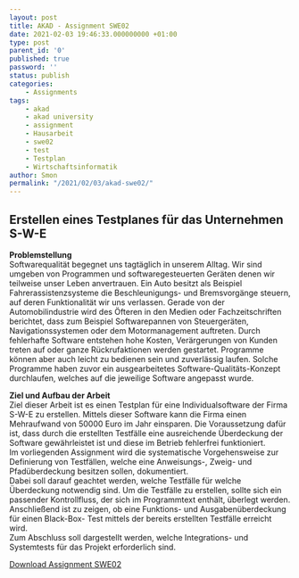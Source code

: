 ```yaml
--- 
layout: post 
title: AKAD - Assignment SWE02 
date: 2021-02-03 19:46:33.000000000 +01:00 
type: post 
parent_id: '0' 
published: true 
password: '' 
status: publish 
categories: 
    - Assignments 
tags: 
    - akad 
    - akad university 
    - assignment 
    - Hausarbeit 
    - swe02 
    - test 
    - Testplan 
    - Wirtschaftsinformatik 
author: Smon
permalink: "/2021/02/03/akad-swe02/"
---
```


**Erstellen eines Testplanes für das Unternehmen S-W-E**
--------------------------------------------------------

**Problemstellung**  
Softwarequalität begegnet uns tagtäglich in unserem Alltag. Wir sind umgeben von Programmen und softwaregesteuerten Geräten denen wir teilweise unser Leben anvertrauen. Ein Auto besitzt als Beispiel Fahrerassistenzsysteme die Beschleunigungs- und Bremsvorgänge steuern, auf deren Funktionalität wir uns verlassen. Gerade von der Automobilindustrie wird des Öfteren in den Medien oder Fachzeitschriften berichtet, dass zum Beispiel Softwarepannen von Steuergeräten, Navigationssystemen oder dem Motormanagement auftreten. Durch fehlerhafte Software entstehen hohe Kosten, Verärgerungen von Kunden treten auf oder ganze Rückrufaktionen werden gestartet. Programme können aber auch leicht zu bedienen sein und zuverlässig laufen. Solche Programme haben zuvor ein ausgearbeitetes Software-Qualitäts-Konzept durchlaufen, welches auf die jeweilige Software angepasst wurde.

**Ziel und Aufbau der Arbeit**  
Ziel dieser Arbeit ist es einen Testplan für eine Individualsoftware der Firma S-W-E zu erstellen. Mittels dieser Software kann die Firma einen Mehraufwand von 50000 Euro im Jahr einsparen. Die Voraussetzung dafür ist, dass durch die erstellten Testfälle eine ausreichende Überdeckung der Software gewährleistet ist und diese im Betrieb fehlerfrei funktioniert.  
Im vorliegenden Assignment wird die systematische Vorgehensweise zur Definierung von Testfällen, welche eine Anweisungs-, Zweig- und Pfadüberdeckung besitzen sollen, dokumentiert.  
Dabei soll darauf geachtet werden, welche Testfälle für welche Überdeckung notwendig sind. Um die Testfälle zu erstellen, sollte sich ein passender Kontrollfluss, der sich im Programmtext enthält, überlegt werden.  
Anschließend ist zu zeigen, ob eine Funktions- und Ausgabenüberdeckung für einen Black-Box- Test mittels der bereits erstellten Testfälle erreicht wird.  
Zum Abschluss soll dargestellt werden, welche Integrations- und Systemtests für das Projekt erforderlich sind.

[Download Assignment SWE02](https://elesie.de/wp-content/uploads/2021/02/Assignment_SWE02_Testplan_SEisele.pdf)